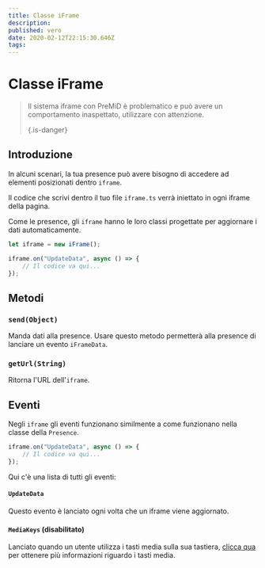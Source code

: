```yaml
---
title: Classe iFrame
description:
published: vero
date: 2020-02-12T22:15:30.646Z
tags:
---
```


# Classe iFrame
> Il sistema iframe con PreMiD è problematico e può avere un comportamento inaspettato, utilizzare con attenzione. 
> 
> {.is-danger}

## Introduzione

In alcuni scenari, la tua presence può avere bisogno di accedere ad elementi posizionati dentro `iframe`.

Il codice che scrivi dentro il tuo file `iframe.ts` verrà iniettato in ogni iframe della pagina.

Come le presence, gli `iframe` hanno le loro classi progettate per aggiornare i dati automaticamente.

```typescript
let iframe = new iFrame();

iframe.on("UpdateData", async () => {
    // Il codice va qui...
});
```

## Metodi

### `send(Object)`
Manda dati alla presence. Usare questo metodo permetterà alla presence di lanciare un evento `iFrameData`.

### `getUrl(String)`
Ritorna l'URL dell'`iframe`.

## Eventi
Negli `iframe` gli eventi funzionano similmente a come funzionano nella classe della `Presence`.

```typescript
iframe.on("UpdateData", async () => {
    // Il codice va qui...
});
```

Qui c'è una lista di tutti gli eventi:

#### `UpdateData`

Questo evento è lanciato ogni volta che un iframe viene aggiornato.

#### `MediaKeys` (disabilitato)

Lanciato quando un utente utilizza i tasti media sulla sua tastiera, [clicca qua](/dev/presence/class#mediakeys) per ottenere più informazioni riguardo i tasti media.